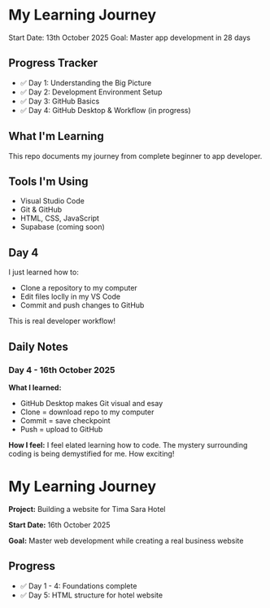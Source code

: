 # My Learning Journey
Start Date: 13th October 2025
Goal: Master app development in 28 days
## Progress Tracker
- ✅ Day 1: Understanding the Big Picture
- ✅ Day 2: Development Environment Setup
- ✅ Day 3: GitHub Basics 
- ✅ Day 4: GitHub Desktop & Workflow (in progress)

## What I'm Learning
This repo documents my journey from complete beginner to app developer.
## Tools I'm Using
- Visual Studio Code
- Git & GitHub
- HTML, CSS, JavaScript
- Supabase (coming soon)

## Day 4

I just learned how to:
- Clone a repository to my computer
- Edit files loclly in my VS Code
- Commit and push changes to GitHub

This is real developer workflow!

## Daily Notes
### Day 4 - 16th October 2025
**What I learned:**
- GitHub Desktop makes Git visual and esay
- Clone = download repo to my computer
- Commit = save checkpoint
- Push = upload to GitHub

**How I feel:**
I feel elated learning how to code. The mystery surrounding coding is being demystified for me. How exciting!

# My Learning Journey

**Project:** Building a website for Tima Sara Hotel

**Start Date:** 16th October 2025

**Goal:** Master web development while creating a real business website

## Progress
- ✅ Day 1 - 4: Foundations complete
- ✅ Day 5: HTML structure for hotel website